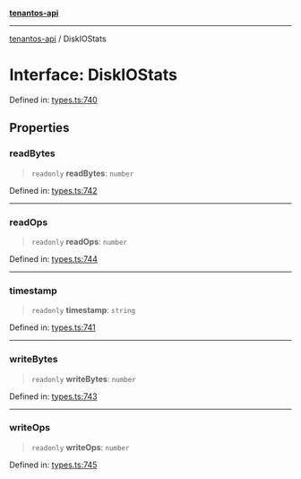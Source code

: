 [**tenantos-api**](../README.md)

***

[tenantos-api](../globals.md) / DiskIOStats

# Interface: DiskIOStats

Defined in: [types.ts:740](https://github.com/shadmanZero/tenantos-api/blob/fe61944d7cb3ee6cc3061a8309e45287291cb501/src/types.ts#L740)

## Properties

### readBytes

> `readonly` **readBytes**: `number`

Defined in: [types.ts:742](https://github.com/shadmanZero/tenantos-api/blob/fe61944d7cb3ee6cc3061a8309e45287291cb501/src/types.ts#L742)

***

### readOps

> `readonly` **readOps**: `number`

Defined in: [types.ts:744](https://github.com/shadmanZero/tenantos-api/blob/fe61944d7cb3ee6cc3061a8309e45287291cb501/src/types.ts#L744)

***

### timestamp

> `readonly` **timestamp**: `string`

Defined in: [types.ts:741](https://github.com/shadmanZero/tenantos-api/blob/fe61944d7cb3ee6cc3061a8309e45287291cb501/src/types.ts#L741)

***

### writeBytes

> `readonly` **writeBytes**: `number`

Defined in: [types.ts:743](https://github.com/shadmanZero/tenantos-api/blob/fe61944d7cb3ee6cc3061a8309e45287291cb501/src/types.ts#L743)

***

### writeOps

> `readonly` **writeOps**: `number`

Defined in: [types.ts:745](https://github.com/shadmanZero/tenantos-api/blob/fe61944d7cb3ee6cc3061a8309e45287291cb501/src/types.ts#L745)
